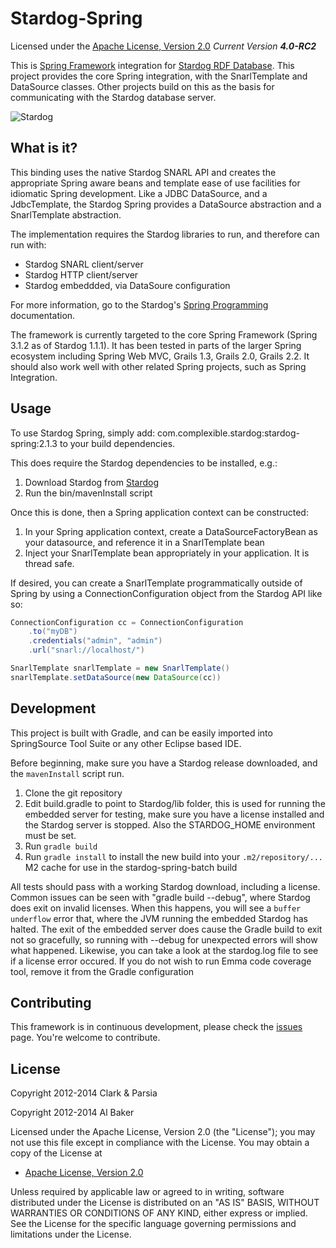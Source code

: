 Stardog-Spring
==========

Licensed under the [Apache License, Version 2.0](http://www.apache.org/licenses/LICENSE-2.0)
_Current Version **4.0-RC2**_

This is [Spring Framework](http://springsource.org) integration for [Stardog RDF Database](http://stardog.com). This project
provides the core Spring integration, with the SnarlTemplate and DataSource classes.  Other projects build on this as the basis for
communicating with the Stardog database server.

![Stardog](http://stardog.com/img/stardog.png)

## What is it? ##

This binding uses the native Stardog SNARL API and creates the appropriate Spring aware beans and template ease of use facilities for idiomatic Spring development.  Like a JDBC DataSource, and a JdbcTemplate, the Stardog Spring provides a DataSource abstraction and a SnarlTemplate abstraction.

The implementation requires the Stardog libraries to run, and therefore can run with:

* Stardog SNARL client/server
* Stardog HTTP client/server
* Stardog embeddded, via DataSoure configuration

For more information, go to the Stardog's [Spring Programming](http://stardog.com/docs/spring/) documentation.

The framework is currently targeted to the core Spring Framework (Spring 3.1.2 as of Stardog 1.1.1).  It has been tested in parts of the larger Spring ecosystem including Spring Web MVC, Grails 1.3, Grails 2.0, Grails 2.2.  It should also work well with other related Spring projects, such as Spring Integration.

## Usage ##

To use Stardog Spring, simply add: com.complexible.stardog:stardog-spring:2.1.3 to your build dependencies.

This does require the Stardog dependencies to be installed, e.g.:

1. Download Stardog from [Stardog](http://stardog.com)
2. Run the bin/mavenInstall script

Once this is done, then a Spring application context can be constructed:

1. In your Spring application context, create a DataSourceFactoryBean as your datasource, and reference it in a SnarlTemplate bean
2. Inject your SnarlTemplate bean appropriately in your application.  It is thread safe.

If desired, you can create a SnarlTemplate programmatically outside of Spring by using a ConnectionConfiguration object from the Stardog API like so:

```groovy
ConnectionConfiguration cc = ConnectionConfiguration
	.to("myDB")
	.credentials("admin", "admin")
	.url("snarl://localhost/")

SnarlTemplate snarlTemplate = new SnarlTemplate()
snarlTemplate.setDataSource(new DataSource(cc))
```


## Development ##

This project is built with Gradle, and can be easily imported into SpringSource Tool Suite or any other Eclipse based IDE.

Before beginning, make sure you have a Stardog release downloaded, and the `mavenInstall` script run. 

1. Clone the git repository
2. Edit build.gradle to point to Stardog/lib folder, this is used for running the embedded server for testing, make sure you have a license installed and the Stardog server is stopped.  Also the STARDOG_HOME environment must be set.
3. Run `gradle build`
4. Run `gradle install` to install the new build into your `.m2/repository/...` M2 cache for use in the stardog-spring-batch build

All tests should pass with a working Stardog download, including a license.  Common issues can be seen with "gradle build --debug", where Stardog does exit on invalid licenses.  When this happens, you will see a `buffer underflow` error that, where the JVM running the embedded Stardog has halted.  The exit of the embedded server does cause the Gradle build to exit not so gracefully, so running with --debug for unexpected errors will show what happened.  Likewise, you can take a look at the stardog.log file to see if a license error occured.  If you do not wish to run Emma code coverage tool, remove it from the Gradle configuration


## Contributing ##

This framework is in continuous development, please check the [issues](https://github.com/complexible/stardog-spring/issues) page. You're welcome to contribute.

## License

Copyright 2012-2014 Clark & Parsia

Copyright 2012-2014 Al Baker

Licensed under the Apache License, Version 2.0 (the "License");
you may not use this file except in compliance with the License.
You may obtain a copy of the License at

* [Apache License, Version 2.0](http://www.apache.org/licenses/LICENSE-2.0)

Unless required by applicable law or agreed to in writing, software
distributed under the License is distributed on an "AS IS" BASIS,
WITHOUT WARRANTIES OR CONDITIONS OF ANY KIND, either express or implied.
See the License for the specific language governing permissions and
limitations under the License.
